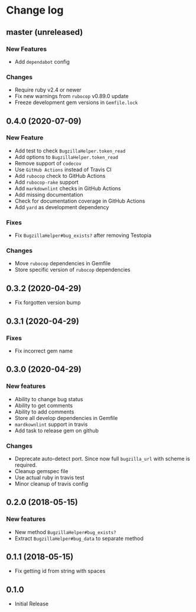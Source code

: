 # Change log

## master (unreleased)

### New Features

* Add `dependabot` config

### Changes

* Require ruby v2.4 or newer
* Fix new warnings from `rubocop` v0.89.0 update
* Freeze development gem versions in `Gemfile.lock`

## 0.4.0 (2020-07-09)

### New Feature

* Add test to check `BugzillaHelper.token_read`
* Add options to `BugzillaHelper.token_read`
* Remove support of `codecov`
* Use `GitHub Actions` instead of Travis CI
* Add `rubocop` check to GitHub Actions
* Add `rubocop-rake` support
* Add `markdownlint` checks in GitHub Actions
* Add missing documentation
* Check for documentation coverage in GitHub Actions
* Add `yard` as development dependency

### Fixes

* Fix `BugzillaHelper#bug_exists?` after removing Testopia

### Changes

* Move `rubocop` dependencies in Gemfile
* Store specific version of `rubocop` dependencies

## 0.3.2 (2020-04-29)

* Fix forgotten version bump

## 0.3.1 (2020-04-29)

### Fixes

* Fix incorrect gem name

## 0.3.0 (2020-04-29)

### New features

* Ability to change bug status
* Ability to get comments
* Ability to add comments
* Store all develop dependencies in Gemfile
* `mardkownlint` support in travis
* Add task to release gem on github

### Changes

* Deprecate auto-detect port. Since now full `bugzilla_url` with scheme is required.
* Cleanup gemspec file
* Use actual ruby in travis test
* Minor cleanup of travis config

## 0.2.0 (2018-05-15)

### New features

* New method `BugzillaHelper#bug_exists?`
* Extract  `BugzillaHelper#bug_data` to separate method

## 0.1.1 (2018-05-15)

* Fix getting id from string with spaces

## 0.1.0

* Initial Release
